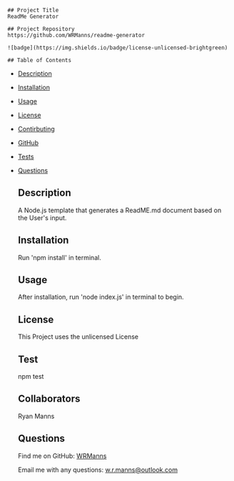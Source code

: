 
    ## Project Title
    ReadMe Generator
    
    ## Project Repository
    https://github.com/WRManns/readme-generator

    ![badge](https://img.shields.io/badge/license-unlicensed-brightgreen)

    ## Table of Contents
- [Description](#description)
- [Installation](#installation)
- [Usage](#usage)
- [License](#license)
- [Contirbuting](#collaborators)
- [GitHub](#github)
- [Tests](#tests)
- [Questions](#questions)

    ## Description

     A Node.js template that generates a ReadME.md document based on the User's input.

    ## Installation

    Run 'npm install' in terminal.

    ## Usage

    After installation, run 'node index.js' in terminal to begin.

    ## License
    This Project uses the unlicensed License

    ## Test

    npm test

    ## Collaborators

    Ryan Manns

    ## Questions
    
    Find me on GitHub: [WRManns](https://github.com/WRManns)
    
    Email me with any questions: w.r.manns@outlook.com  

